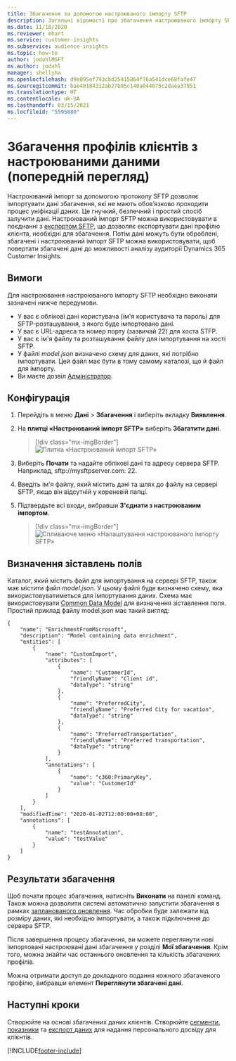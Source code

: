 ```yaml
---
title: Збагачення за допомогою настроюваного імпорту SFTP
description: Загальні відомості про збагачення настроюваного імпорту SFTP.
ms.date: 11/18/2020
ms.reviewer: mhart
ms.service: customer-insights
ms.subservice: audience-insights
ms.topic: how-to
author: jodahlMSFT
ms.author: jodahl
manager: shellyha
ms.openlocfilehash: d9e095ef793cbd25415864f76a541dce68fafe47
ms.sourcegitcommit: bae40184312ab27b95c140a044875c2daea37951
ms.translationtype: HT
ms.contentlocale: uk-UA
ms.lasthandoff: 03/15/2021
ms.locfileid: "5595880"
---
```

# <a name="enrich-customer-profiles-with-custom-data-preview"></a>Збагачення профілів клієнтів з настроюваними даними (попередній перегляд)

Настроюваний імпорт за допомогою протоколу SFTP дозволяє імпортувати дані збагачення, які не мають обов’язково проходити процес уніфікації даних. Це гнучкий, безпечний і простий спосіб залучити дані. Настроюваний імпорт SFTP можна використовувати в поєднанні з [експортом SFTP](export-sftp.md), що дозволяє експортувати дані профілю клієнта, необхідні для збагачення. Потім дані можуть бути оброблені, збагачені і настроюваний імпорт SFTP можна використовувати, щоб повертати збагачені дані до можливості аналізу аудиторії Dynamics 365 Customer Insights.

## <a name="prerequisites"></a>Вимоги

Для настроювання настроюваного імпорту SFTP необхідно виконати зазначені нижче передумови.

- У вас є облікові дані користувача (ім'я користувача та пароль) для SFTP-розташування, з якого буде імпортовано дані.
- У вас є URL-адреса та номер порту (зазвичай 22) для хоста STFP.
- У вас є ім'я файлу та розташування файлу для імпортування на хості SFTP.
- У файлі *model.json* визначено схему для даних, які потрібно імпортувати. Цей файл має бути в тому самому каталозі, що й файл для імпорту.
- Ви маєте дозвіл [Адміністратор](permissions.md#administrator).

## <a name="configuration"></a>Конфігурація

1. Перейдіть в меню **Дані** > **Збагачення** і виберіть вкладку **Виявлення**.

1. На **плитці «Настроюваний імпорт SFTP»** виберіть **Збагатити дані**.

   > [!div class="mx-imgBorder"]
   > ![Плитка «Настроюваний імпорт SFTP»](media/SFTP_Custom_Import_tile.png "Плитка «Настроюваний імпорт SFTP»")

1. Виберіть **Почати** та надайте облікові дані та адресу сервера SFTP. Наприклад, sftp://mysftpserver.com: 22.

1. Введіть ім'я файлу, який містить дані та шлях до файлу на сервері SFTP, якщо він відсутній у кореневій папці.

1. Підтвердьте всі входи, вибравши **З'єднати з настроюваним імпортом**.

   > [!div class="mx-imgBorder"]
   > ![Спливаюче меню «Налаштування настроюваного імпорту SFTP»](media/SFTP_Custom_Import_Configuration_flyout.png "Спливаюче меню «Налаштування настроюваного імпорту SFTP»")

## <a name="defining-field-mappings"></a>Визначення зіставлень полів 

Каталог, який містить файл для імпортування на сервері SFTP, також має містити файл *model.json*. У цьому файлі буде визначено схему, яка використовуватиметься для імпортування даних. Схема має використовувати [Common Data Model](/common-data-model/) для визначення зіставлення поля. Простий приклад файлу model.json має такий вигляд:

```
{
    "name": "EnrichmentFromMicrosoft",
    "description": "Model containing data enrichment",
    "entities": [
        {
            "name": "CustomImport",
            "attributes": [
                {
                    "name": "CustomerId",
                    "friendlyName": "Client id",
                    "dataType": "string"
                },
                {
                    "name": "PreferredCity",
                    "friendlyName": "Preferred City for vacation",
                    "dataType": "string"
                },
                {
                    "name": "PreferredTransportation",
                    "friendlyName": "Preferred transportation",
                    "dataType": "string"
                }
            ],
            "annotations": [
                {
                    "name": "c360:PrimaryKey",
                    "value": "CustomerId"
                }
            ]
        }
    ],
    "modifiedTime": "2020-01-02T12:00:00+08:00",
    "annotations": [
        {
            "name": "testAnnotation",
            "value": "testValue"
        }
    ]
}
```

## <a name="enrichment-results"></a>Результати збагачення

Щоб почати процес збагачення, натисніть **Виконати** на панелі команд. Також можна дозволити системі автоматично запустити збагачення в рамках [запланованого оновлення](system.md#schedule-tab). Час обробки буде залежати від розміру даних, які необхідно імпортувати, а також підключення до сервера SFTP.

Після завершення процесу збагачення, ви можете переглянути нові імпортовані настроювані дані збагачення у розділі **Мої збагачення**. Крім того, можна знайти час останнього оновлення та кількість збагачених профілів.

Можна отримати доступ до докладного подання кожного збагаченого профілю, вибравши елемент **Переглянути збагачені дані**.

## <a name="next-steps"></a>Наступні кроки

Створюйте на основі збагачених даних клієнтів. Створюйте [сегменти](segments.md), [показники](measures.md) та [експорт даних](export-destinations.md) для надання персонального досвіду для клієнтів.




[!INCLUDE[footer-include](../includes/footer-banner.md)]